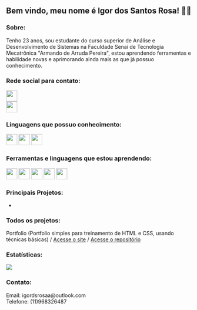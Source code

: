 ## Bem vindo, meu nome é Igor dos Santos Rosa! 🤙🏾
### Sobre:
Tenho 23 anos, sou estudante do curso superior de Análise e Desenvolvimento de Sistemas na Faculdade Senai de Tecnologia Mecatrônica "Armando de Arruda Pereira", estou aprendendo ferramentas e habilidade novas e aprimorando ainda mais as que já possuo conhecimento.

### Rede social para contato:
<div>
  <a href="https://www.linkedin.com/in/igordsrosa/" target="_blank">
    <img height="30px" src="https://img.shields.io/badge/LinkedIn-0077B5?style=for-the-badge&logo=linkedin&logoColor=white"/>
  </a>
  <br>
  <a href="mailto:igordsrosaa@outlook.com" target="_blank">
    <img height="30px" src="https://img.shields.io/badge/Microsoft_Outlook-0078D4?style=for-the-badge&logo=microsoft-outlook&logoColor=white"/>
  </a>
</div>

### Linguagens que possuo conhecimento:
<div style="display: inline_block">
  <img height="30px" src="https://img.shields.io/badge/HTML5-E34F26?style=for-the-badge&logo=html5&logoColor=white"/>
  <img height="30px" src="https://img.shields.io/badge/CSS3-1572B6?style=for-the-badge&logo=css3&logoColor=white"/>
  <img height="30px" src="https://img.shields.io/badge/JavaScript-F7DF1E?style=for-the-badge&logo=javascript&logoColor=black"/>
</div>

### Ferramentas e linguagens que estou aprendendo:
<div>
  <img height="30px" src="https://img.shields.io/badge/Bootstrap-563D7C?style=for-the-badge&logo=bootstrap&logoColor=white"/>
  <img height="30px" src="https://img.shields.io/badge/Sass-CC6699?style=for-the-badge&logo=sass&logoColor=white"/>
  <img height="30px" src="https://img.shields.io/badge/Tailwind_CSS-38B2AC?style=for-the-badge&logo=tailwind-css&logoColor=white"/>
  <img height="30px" src="https://img.shields.io/badge/React-20232A?style=for-the-badge&logo=react&logoColor=61DAFB"/>
  <img height="30px" src="https://img.shields.io/badge/TypeScript-007ACC?style=for-the-badge&logo=typescript&logoColor=white"/>
</div>

### Principais Projetos:

-

### Todos os projetos:
<div>
  Portfolio (Portfolio simples para treinamento de HTML e CSS, usando técnicas básicas) / 
  <a href="https://igordossrosa.github.io/portfolio-simples/" target="_blank">Acesse o site</a> /
  <a href="https://github.com/igordossrosa/portfolio-simples" target="_blank">Acesse o repositório</a>
</div>

### Estatísticas:
<div>
  <img src="https://github-readme-stats.vercel.app/api?username=igordossrosa&show_icons=true&theme=transparent">
</div>

### Contato:
<div>
Email: igordsrosaa@outlook.com<br>
Telefone: (11)968326487
</div>

          
